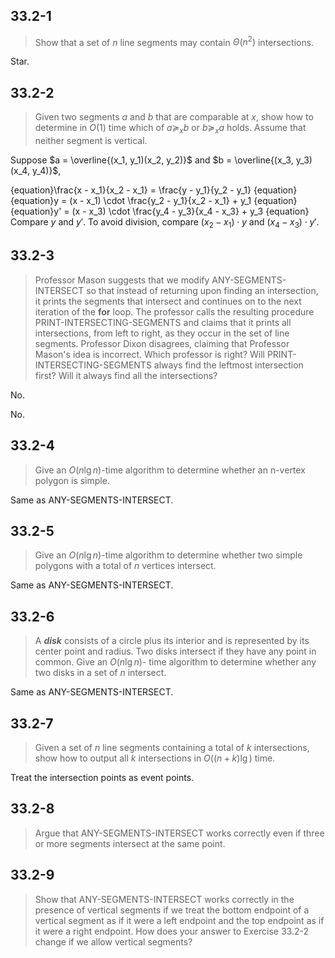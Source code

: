## 33.2-1

> Show that a set of $n$ line segments may contain $\Theta(n ^ 2)$ intersections.

Star.

## 33.2-2

> Given two segments $a$ and $b$ that are comparable at $x$, show how to determine in $O(1)$ time which of $a \succeq_x b$ or $b \succeq_x a$ holds. Assume that neither segment is vertical. 

Suppose $a = \overline{(x_1, y_1)(x_2, y_2)}$ and $b = \overline{(x_3, y_3)(x_4, y_4)}$,

{equation}\frac{x - x_1}{x_2 - x_1} = \frac{y - y_1}{y_2 - y_1}
{equation}
{equation}y = (x - x_1) \cdot \frac{y_2 - y_1}{x_2 - x_1} + y_1
{equation}
{equation}y' = (x - x_3) \cdot \frac{y_4 - y_3}{x_4 - x_3} + y_3
{equation}
Compare $y$ and $y'$. To avoid division, compare $(x_2 - x_1) \cdot y$ and $(x_4 - x_3) \cdot y'$.

## 33.2-3

> Professor Mason suggests that we modify ANY-SEGMENTS-INTERSECT so that instead of returning upon finding an intersection, it prints the segments that intersect and continues on to the next iteration of the __for__ loop. The professor calls the resulting procedure PRINT-INTERSECTING-SEGMENTS and claims that it prints all intersections, from left to right, as they occur in the set of line segments. Professor Dixon disagrees, claiming that Professor Mason's idea is incorrect. Which professor is right? Will PRINT-INTERSECTING-SEGMENTS always find the leftmost intersection first? Will it always find all the intersections?

No.

No.

## 33.2-4

> Give an $O(n\lg n)$-time algorithm to determine whether an n-vertex polygon is simple.

Same as ANY-SEGMENTS-INTERSECT.

## 33.2-5

> Give an $O(n\lg n)$-time algorithm to determine whether two simple polygons with a total of $n$ vertices intersect.

Same as ANY-SEGMENTS-INTERSECT.

## 33.2-6

> A ***disk*** consists of a circle plus its interior and is represented by its center point and radius. Two disks intersect if they have any point in common. Give an $O(n\lg n)$- time algorithm to determine whether any two disks in a set of $n$ intersect.

Same as ANY-SEGMENTS-INTERSECT.

## 33.2-7

> Given a set of $n$ line segments containing a total of $k$ intersections, show how to output all $k$ intersections in $O((n + k) \lg)$ time.

Treat the intersection points as event points.

## 33.2-8

> Argue that ANY-SEGMENTS-INTERSECT works correctly even if three or more segments intersect at the same point.

## 33.2-9

> Show that ANY-SEGMENTS-INTERSECT works correctly in the presence of vertical segments if we treat the bottom endpoint of a vertical segment as if it were a left endpoint and the top endpoint as if it were a right endpoint. How does your answer to Exercise 33.2-2 change if we allow vertical segments?
